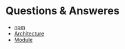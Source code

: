 # Questions & Answeres

- [npm](./npm.md)
- [Architecture](./architecture.md)
- [Module](./module.md)
